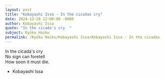 ```yaml
---
layout: post
title: "Kobayashi Issa - In the cicadas cry"
date: 2024-12-28 12:00:00 -0000
author: Kobayashi Issa
quote: "In the cicada's cry  "
subject: Kyōka Haiku
permalink: /Kyōka Haiku/Kobayashi Issa/Kobayashi Issa - In the cicadas cry
---
```


In the cicada's cry  
No sign can foretell  
How soon it must die.

- Kobayashi Issa
